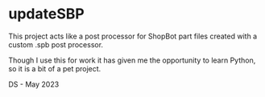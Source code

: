 # updateSBP

This project acts like a post processor for ShopBot part files created with a custom .spb post processor.

Though I use this for work it has given me the opportunity to learn Python, so it is a bit of a pet project. 

DS - May 2023
